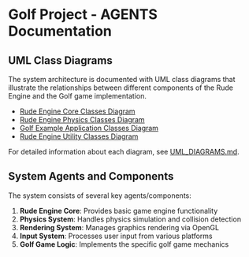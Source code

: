 # Golf Project - AGENTS Documentation

## UML Class Diagrams

The system architecture is documented with UML class diagrams that illustrate the relationships between different components of the Rude Engine and the Golf game implementation.

- [Rude Engine Core Classes Diagram](rude_engine_classes.puml)
- [Rude Engine Physics Classes Diagram](rude_physics_classes.puml) 
- [Golf Example Application Classes Diagram](golf_example_classes.puml)
- [Rude Engine Utility Classes Diagram](rude_utilities_classes.puml)

For detailed information about each diagram, see [UML_DIAGRAMS.md](UML_DIAGRAMS.md).

## System Agents and Components

The system consists of several key agents/components:

1. **Rude Engine Core**: Provides basic game engine functionality
2. **Physics System**: Handles physics simulation and collision detection
3. **Rendering System**: Manages graphics rendering via OpenGL
4. **Input System**: Processes user input from various platforms
5. **Golf Game Logic**: Implements the specific golf game mechanics